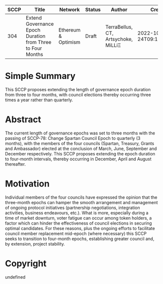 
| SCCP     | Title		| Network   | Status 	| Author      | Created				 | Updated 				| Requires		|
| ---      | ---      	| ---     | ---			| ---         | ---						 | --- 		 				| ---					|
| 304  | Extend Governance Epoch Duration from Three to Four Months |Ethereum & Optimism | Draft		| TerraBellus, CT, Artsychoke, MiLLiΞ| 2022-10-24T09:12:13.029Z | 2022-10-24 | 78 |


# Simple Summary

This SCCP proposes extending the length of governance epoch duration from three to four months, with council elections thereby occurring three times a year rather than quarterly.

# Abstract

The current length of governance epochs was set to three months with the passing of SCCP-78: Change Spartan Council Epoch to quarterly (3 months), with the members of the four councils (Spartan, Treasury, Grants and Ambassador) elected at the conclusion of March, June, September and December respectively. This SCCP proposes extending the epoch duration to four-month intervals, thereby occurring in December, April and August thereafter.

# Motivation

Individual members of the four councils have expressed the opinion that the three-month epochs can hamper the smooth arrangement and management of ongoing protocol initiatives (partnership negotiations, integration activities, business endeavours, etc.). What is more, especially during a time of market downturn, voter fatigue can occur among token holders, a factor which can hinder the effectiveness of council elections in securing optimal candidates. For these reasons, plus the ongoing efforts to facilitate council member replacement mid-epoch (where necessary) this SCCP seeks to transition to four-month epochs, establishing greater council and, by extension, project stability.

# Copyright

undefined

